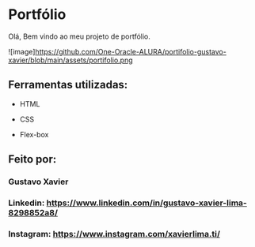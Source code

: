 # Portfólio 

Olá, Bem vindo ao meu projeto de portfólio.

![image]https://github.com/One-Oracle-ALURA/portifolio-gustavo-xavier/blob/main/assets/portifolio.png


## Ferramentas utilizadas:

* HTML

* CSS

* Flex-box

## Feito por:

### Gustavo Xavier

### Linkedin: https://www.linkedin.com/in/gustavo-xavier-lima-8298852a8/
### Instagram: https://www.instagram.com/xavierlima.ti/


